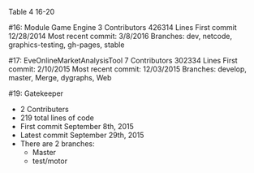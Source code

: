 Table 4 16-20

#16: Module Game Engine
3 Contributors
426314 Lines
First commit 12/28/2014
Most recent commit: 3/8/2016
Branches: dev, netcode, graphics-testing, gh-pages, stable

#17: EveOnlineMarketAnalysisTool
7 Contributors
302334 Lines
First commit: 2/10/2015
Most recent commit: 12/03/2015
Branches: develop, master, Merge, dygraphs, Web

#19: Gatekeeper
  * 2 Contributers
  * 219 total lines of code
  * First commit September 8th, 2015
  * Latest commit September 29th, 2015
  * There are 2 branches:
    * Master
    * test/motor
